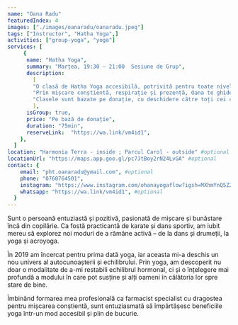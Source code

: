 ```yaml
---
name: "Oana Radu"
featuredIndex: 4
images: ["./images/oanaradu/oanaradu.jpeg"]
tags: ["Instructor", "Hatha Yoga",]
activities: ["group-yoga", "yoga"]
services: [
     {
      name: "Hatha Yoga",
      summary: "Marțea, 19:30 – 21:00  Sesiune de Grup",
      description:
        [
        "O clasă de Hatha Yoga accesibilă, potrivită pentru toate nivelurile – de la începători la practicanți avansați.",
        "Prin mișcare conștientă, respirație și prezență, Oana te ghidează într-o practică echilibrantă, menită să aducă armonie între corp, minte și suflet. Fiecare sesiune este o invitație la introspecție, reconectare și regenerare, într-un spațiu sigur și primitor.",
        "Clasele sunt bazate pe donație, cu deschidere către toți cei care simt chemarea practicii yoga, indiferent de experiență sau posibilități financiare.",
        ],
      isGroup: true,
      price: "Pe bază de donație",
      duration: "75min",
      reserveLink:  "https://wa.link/vm4id1",
    },
  ]
location: "Harmonia Terra - inside ; Parcul Carol - outside" #optional
locationUrl: "https://maps.app.goo.gl/pc7JtBoy2rN24LvGA" #optional
contact: {
    email: "pht.oanaradu@ymail.com", #optional
    phone: "0760764501",
    instagram: "https://www.instagram.com/ohanayogaflow?igsh=MXhmYnQ5Z2o4a2t2eQ%3D%3D&utm_source=qr",
    whatsapp: "https://wa.link/vm4id1", #optional
  }
---
```


Sunt o persoană entuziastă și pozitivă, pasionată de mișcare și bunăstare încă din copilărie. Ca fostă practicantă de karate și dans sportiv, am iubit mereu să explorez noi moduri de a rămâne activă – de la dans și drumeții, la yoga și acroyoga.

În 2019 am încercat pentru prima dată yoga, iar aceasta mi-a deschis un nou univers al autocunoașterii și echilibrului. Prin yoga, am descoperit nu doar o modalitate de a-mi restabili echilibrul hormonal, ci și o înțelegere mai profundă a modului în care pot susține și alți oameni în călătoria lor spre stare de bine.

Îmbinând formarea mea profesională ca farmacist specialist cu dragostea pentru mișcarea conștientă, sunt entuziasmată să împărtășesc beneficiile yoga într-un mod accesibil și plin de bucurie.
